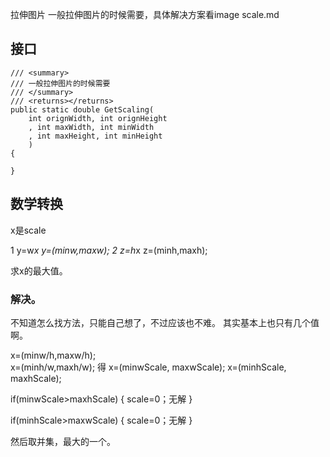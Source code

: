﻿拉伸图片
 一般拉伸图片的时候需要，具体解决方案看image scale.md


## 接口
```
/// <summary>
/// 一般拉伸图片的时候需要
/// </summary>
/// <returns></returns>
public static double GetScaling(
    int orignWidth, int orignHeight
    , int maxWidth, int minWidth
    , int maxHeight, int minHeight
    )
{

}
```

## 数学转换

x是scale

1 y=w*x  y=(minw,maxw);
2 z=h*x  z=(minh,maxh);


求x的最大值。


### 解决。

不知道怎么找方法，只能自己想了，不过应该也不难。
其实基本上也只有几个值啊。

x=(minw/h,maxw/h);  
x=(minh/w,maxh/w);
得
x=(minwScale, maxwScale);
x=(minhScale, maxhScale);

if(minwScale>maxhScale)
{
    scale=0；无解
}

if(minhScale>maxwScale)
{
    scale=0；无解
}



然后取并集，最大的一个。
